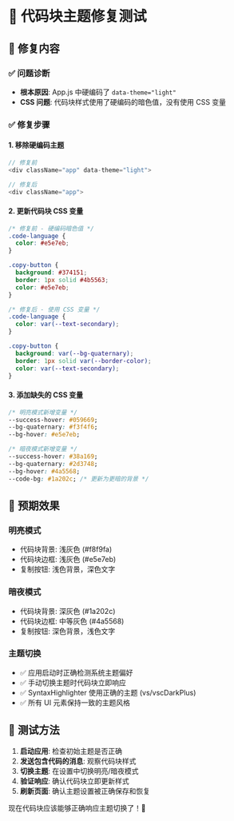 # 🎨 代码块主题修复测试

## 🔧 修复内容

### ✅ 问题诊断

- **根本原因**: App.js 中硬编码了 `data-theme="light"`
- **CSS 问题**: 代码块样式使用了硬编码的暗色值，没有使用 CSS 变量

### ✅ 修复步骤

#### 1. 移除硬编码主题

```javascript
// 修复前
<div className="app" data-theme="light">

// 修复后
<div className="app">
```

#### 2. 更新代码块 CSS 变量

```css
/* 修复前 - 硬编码暗色值 */
.code-language {
  color: #e5e7eb;
}

.copy-button {
  background: #374151;
  border: 1px solid #4b5563;
  color: #e5e7eb;
}

/* 修复后 - 使用 CSS 变量 */
.code-language {
  color: var(--text-secondary);
}

.copy-button {
  background: var(--bg-quaternary);
  border: 1px solid var(--border-color);
  color: var(--text-secondary);
}
```

#### 3. 添加缺失的 CSS 变量

```css
/* 明亮模式新增变量 */
--success-hover: #059669;
--bg-quaternary: #f3f4f6;
--bg-hover: #e5e7eb;

/* 暗夜模式新增变量 */
--success-hover: #38a169;
--bg-quaternary: #2d3748;
--bg-hover: #4a5568;
--code-bg: #1a202c; /* 更新为更暗的背景 */
```

## 🎯 预期效果

### 明亮模式

- 代码块背景: 浅灰色 (#f8f9fa)
- 代码块边框: 浅灰色 (#e5e7eb)
- 复制按钮: 浅色背景，深色文字

### 暗夜模式

- 代码块背景: 深灰色 (#1a202c)
- 代码块边框: 中等灰色 (#4a5568)
- 复制按钮: 深色背景，浅色文字

### 主题切换

- ✅ 应用启动时正确检测系统主题偏好
- ✅ 手动切换主题时代码块立即响应
- ✅ SyntaxHighlighter 使用正确的主题 (vs/vscDarkPlus)
- ✅ 所有 UI 元素保持一致的主题风格

## 🧪 测试方法

1. **启动应用**: 检查初始主题是否正确
2. **发送包含代码的消息**: 观察代码块样式
3. **切换主题**: 在设置中切换明亮/暗夜模式
4. **验证响应**: 确认代码块立即更新样式
5. **刷新页面**: 确认主题设置被正确保存和恢复

现在代码块应该能够正确响应主题切换了！🎉
